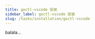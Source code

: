 ```yaml
---
title: goctl-vscode 安装
sidebar_label: goctl-vscode 安装
slug: /tasks/installation/goctl-vscode
---
```

balala...
